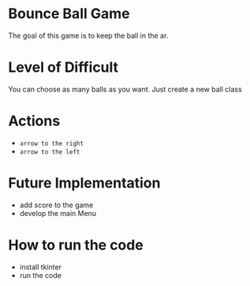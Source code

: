 # Bounce Ball Game
The goal of this game is to keep the ball in the ar.

# Level of Difficult
You can choose as many balls as you want. Just create a new ball class

# Actions
- `arrow to the right`
- `arrow to the left`

# Future Implementation
- add score to the game
- develop the main Menu

# How to run the code
- install tkinter 
- run the code
